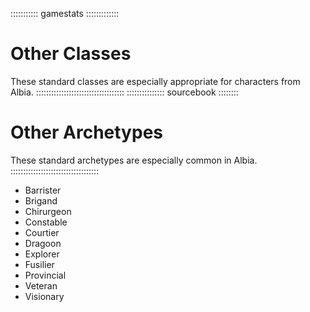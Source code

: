 ::::::::::: gamestats :::::::::::::
# Other Classes

These standard classes are especially appropriate for characters from Albia.
:::::::::::::::::::::::::::::::::::
::::::::::::::: sourcebook ::::::::
# Other Archetypes

These standard archetypes are especially common in Albia.
:::::::::::::::::::::::::::::::::::

  - Barrister
  - Brigand
  - Chirurgeon
  - Constable
  - Courtier
  - Dragoon
  - Explorer
  - Fusilier
  - Provincial
  - Veteran
  - Visionary
